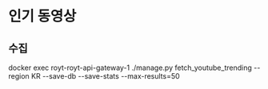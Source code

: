 # 인기 동영상

## 수집
docker exec royt-royt-api-gateway-1 ./manage.py fetch_youtube_trending --region KR --save-db --save-stats --max-results=50